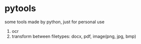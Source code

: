 # pytools
some tools made by python, just for personal use

1. ocr
2. transform between filetypes: docx, pdf, image(png, jpg, bmp)

